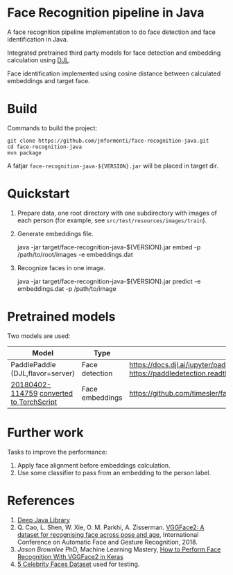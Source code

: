 # Face Recognition pipeline in Java

A face recognition pipeline implementation to do face detection and face identification in Java.

Integrated pretrained third party models for face detection and embedding calculation using [DJL](https://djl.ai/).

Face identification implemented using cosine distance between calculated embeddings and target face.

# Build

Commands to build the project:

    git clone https://github.com/jmformenti/face-recognition-java.git
    cd face-recognition-java
    mvn package

A fatjar `face-recognition-java-${VERSION}.jar` will be placed in target dir.

# Quickstart

1. Prepare data, one root directory with one subdirectory with images of each person (for example, see `src/test/resources/images/train`).

2. Generate embeddings file.

    java -jar target/face-recognition-java-${VERSION}.jar embed -p /path/to/root/images -e embeddings.dat

3. Recognize faces in one image.

    java -jar target/face-recognition-java-${VERSION}.jar predict -e embeddings.dat -p /path/to/image

# Pretrained models

Two models are used:

|Model|Type|References|
|--|--|--|
|PaddlePaddle (DJL,flavor=server)|Face detection|https://docs.djl.ai/jupyter/paddlepaddle/face_mask_detection_paddlepaddle.html<br>https://paddledetection.readthedocs.io/featured_model/FACE_DETECTION_en.html|
|[20180402-114759](https://drive.google.com/uc?export=download&id=1TDZVEBudGaEd5POR5X4ZsMvdsh1h68T1) [converted to TorchScript](https://djl.ai/docs/pytorch/how_to_convert_your_model_to_torchscript.html)|Face embeddings|https://github.com/timesler/facenet-pytorch|

# Further work

Tasks to improve the performance:

 1. Apply face alignment before embeddings calculation.
 2. Use some classifier to pass from an embedding to the person label.

# References

 1. [Deep Java Library](https://djl.ai/)
 2. Q. Cao, L. Shen, W. Xie, O. M. Parkhi, A. Zisserman. [VGGFace2: A dataset for recognising face across pose and age](https://arxiv.org/pdf/1710.08092.pdf), International Conference on Automatic Face and Gesture Recognition, 2018.
 3. _Jason Brownlee_ PhD, Machine Learning Mastery, [How to Perform Face Recognition With VGGFace2 in Keras](https://machinelearningmastery.com/how-to-perform-face-recognition-with-vggface2-convolutional-neural-network-in-keras/)
 4. [5 Celebrity Faces Dataset](https://www.kaggle.com/dansbecker/5-celebrity-faces-dataset) used for testing.


